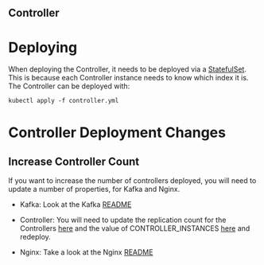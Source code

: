 Controller
----------

# Deploying

When deploying the Controller, it needs to be deployed via a
[StatefulSet][StatefulSet]. This is because each Controller
instance needs to know which index it is. The Controller
can be deployed with:

```
kubectl apply -f controller.yml
```

# Controller Deployment Changes
## Increase Controller Count

If you want to increase the number of controllers deployed,
you will need to update a number of properties, for Kafka and Nginx.

* Kafka: Look at the Kafka [README](https://github.com/apache/incubator-openwhisk-deploy-kube/blob/master/kubernetes/kafka/README.md)

* Controller: You will need to update the replication count for the
  Controllers [here](https://github.com/apache/incubator-openwhisk-deploy-kube/tree/master/kubernetes/controller/controller.yml#L10)
  and the value of CONTROLLER_INSTANCES [here](https://github.com/apache/incubator-openwhisk-deploy-kube/tree/master/kubernetes/controller/controller.yml#L84)
  and redeploy.

* Nginx: Take a look at the Nginx [README](https://github.com/apache/incubator-openwhisk-deploy-kube/blob/master/kubernetes/nginx/README.md#increase-controller-count)

[StatefulSet]: https://kubernetes.io/docs/concepts/workloads/controllers/statefulset/
